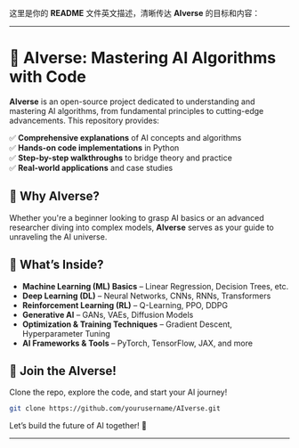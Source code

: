 这里是你的 **README** 文件英文描述，清晰传达 **AIverse** 的目标和内容：  

---

# 🌌 AIverse: Mastering AI Algorithms with Code  

**AIverse** is an open-source project dedicated to understanding and mastering AI algorithms, from fundamental principles to cutting-edge advancements. This repository provides:  

✅ **Comprehensive explanations** of AI concepts and algorithms  
✅ **Hands-on code implementations** in Python  
✅ **Step-by-step walkthroughs** to bridge theory and practice  
✅ **Real-world applications** and case studies  

## 🚀 Why AIverse?  
Whether you're a beginner looking to grasp AI basics or an advanced researcher diving into complex models, **AIverse** serves as your guide to unraveling the AI universe.  

## 📂 What’s Inside?  
- **Machine Learning (ML) Basics** – Linear Regression, Decision Trees, etc.  
- **Deep Learning (DL)** – Neural Networks, CNNs, RNNs, Transformers  
- **Reinforcement Learning (RL)** – Q-Learning, PPO, DDPG  
- **Generative AI** – GANs, VAEs, Diffusion Models  
- **Optimization & Training Techniques** – Gradient Descent, Hyperparameter Tuning  
- **AI Frameworks & Tools** – PyTorch, TensorFlow, JAX, and more  

## 🌟 Join the AIverse!  
Clone the repo, explore the code, and start your AI journey!  
```bash
git clone https://github.com/yourusername/AIverse.git
```
Let’s build the future of AI together! 🚀  

---

